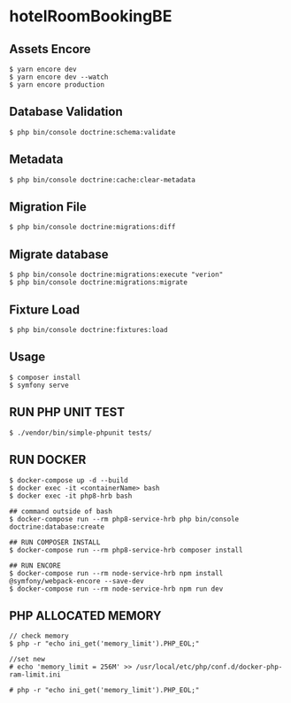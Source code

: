 # hotelRoomBookingBE

## Assets Encore
    $ yarn encore dev
    $ yarn encore dev --watch
    $ yarn encore production

## Database Validation
    $ php bin/console doctrine:schema:validate

## Metadata
    $ php bin/console doctrine:cache:clear-metadata

## Migration File
    $ php bin/console doctrine:migrations:diff

## Migrate database
    $ php bin/console doctrine:migrations:execute "verion"
    $ php bin/console doctrine:migrations:migrate

## Fixture Load
    $ php bin/console doctrine:fixtures:load

## Usage
    $ composer install
    $ symfony serve

## RUN PHP UNIT TEST
    $ ./vendor/bin/simple-phpunit tests/

## RUN DOCKER
    $ docker-compose up -d --build
    $ docker exec -it <containerName> bash
    $ docker exec -it php8-hrb bash

    ## command outside of bash 
    $ docker-compose run --rm php8-service-hrb php bin/console doctrine:database:create

    ## RUN COMPOSER INSTALL 
    $ docker-compose run --rm php8-service-hrb composer install

    ## RUN ENCORE
    $ docker-compose run --rm node-service-hrb npm install @symfony/webpack-encore --save-dev
    $ docker-compose run --rm node-service-hrb npm run dev

## PHP ALLOCATED MEMORY
    // check memory
    $ php -r "echo ini_get('memory_limit').PHP_EOL;"
    
    //set new
    # echo 'memory_limit = 256M' >> /usr/local/etc/php/conf.d/docker-php-ram-limit.ini
    
    # php -r "echo ini_get('memory_limit').PHP_EOL;" 
